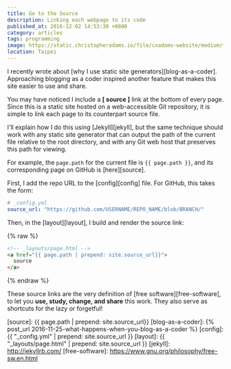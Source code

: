 ```yaml
---
title: Go to the Source
description: Linking each webpage to its code
published_at: 2016-12-02 14:53:30 +0800
category: articles
tags: programming
image: https://static.christopheradams.io/file/cxadams-website/medium/flickr/8504/8271297507_3736d4d718_k.jpg
location: Taipei
---
```


I recently wrote about [why I use static site generators][blog-as-a-coder].
Approaching blogging as a coder inspired another feature that makes this site
easier to use and share.

You may have noticed I include a **[ source ]** link at the bottom of every
page.
Since this is a static site hosted on a web-accessible Git repository, it is
simple to link each page to its counterpart source file.

I'll explain how I do this using [Jekyll][jekyll], but the same technique should
work with any static site generator that can output the path of the current file
relative to the root directory, and with any Git web host that preserves this
path for viewing.

For example, the `page.path` for the current file is `{{ page.path }}`, and its
corresponding page on GitHub is [here][source].

First, I add the repo URL to the [config][config] file. For GitHub, this takes
the form:

```yaml
# _config.yml
source_url: "https://github.com/USERNAME/REPO_NAME/blob/BRANCH/"
```

Then, in the [layout][layout], I build and render the source link:

{% raw %}
```html
<!-- _layouts/page.html -->
<a href="{{ page.path | prepend: site.source_url}}">
  source
</a>
```
{% endraw %}

These source links are the very definition of [free software][free-software], to
let you **use, study, change, and share** this work.
They also serve as shortcuts for the lazy or forgetful!

[source]: {{ page.path | prepend: site.source_url}}
[blog-as-a-coder]: {% post_url 2016-11-25-what-happens-when-you-blog-as-a-coder %}
[config]: {{ "_config.yml" | prepend: site.source_url }}
[layout]: {{ "_layouts/page.html" | prepend: site.source_url }}
[jekyll]: http://jekyllrb.com/
[free-software]: https://www.gnu.org/philosophy/free-sw.en.html
